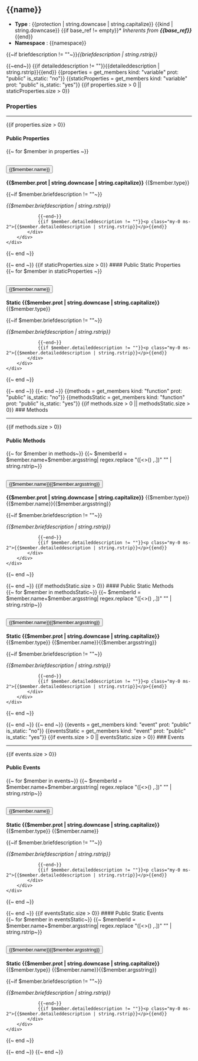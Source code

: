 ## {{name}}
* **Type** : {{protection | string.downcase | string.capitalize}} {{kind | string.downcase}}
{{if base_ref != empty}}* _Inherents from **{{base_ref}}**_ {{end}}
* **Namespace** : {{namespace}}

{{~if briefdescription != ""~}}_{{briefdescription | string.rstrip}}_

{{~end~}}
{{if detaileddescription != ""}}{{detaileddescription | string.rstrip}}{{end}}
{{properties = get_members kind: "variable" prot: "public" is_static: "no"}}
{{staticProperties = get_members kind: "variable" prot: "public" is_static: "yes"}}
{{if properties.size > 0 || staticProperties.size > 0}}
### Properties

---

{{if properties.size > 0}}
#### Public Properties
<div class="accordion" id="properties">
{{~ for $member in properties ~}}
	<div class="accordion-item">
		<h2 class="accordion-header">
           <button id="{{$member.name}}-heading" class="accordion-button collapsed" type="button" data-bs-toggle="collapse" data-bs-target="#{{$member.name}}" aria-expanded="false" aria-controls="{{$member.name}}">
            {{$member.name}}
			</button>
		</h2>
		<div id="{{$member.name}}" class="accordion-collapse collapse" aria-labelledby="{{$member.name}}-heading" data-bs-parent="#properties">
			<div class="accordion-body">
				<p class="my-0 ms-2"><b>{{$member.prot | string.downcase | string.capitalize}}</b> {{$member.type}}</p>
				{{~if $member.briefdescription != ""~}}<p class="my-0 ms-2"><i>{{$member.briefdescription | string.rstrip}}</i></p>
				
				{{~end~}}
				{{if $member.detaileddescription != ""}}<p class="my-0 ms-2">{{$member.detaileddescription | string.rstrip}}</p>{{end}}
			</div>
		</div>
	</div>
{{~ end ~}}
</div>
{{~ end ~}}
{{if staticProperties.size > 0}}
#### Public Static Properties
<div class="accordion" id="propertiesStatic">
{{~ for $member in staticProperties ~}}
	<div class="accordion-item">
		<h2 class="accordion-header">
           <button id="{{$member.name}}-heading" class="accordion-button collapsed" type="button" data-bs-toggle="collapse" data-bs-target="#{{$member.name}}" aria-expanded="false" aria-controls="{{$member.name}}">
            {{$member.name}}
			</button>
		</h2>
		<div id="{{$member.name}}" class="accordion-collapse collapse" aria-labelledby="{{$member.name}}-heading" data-bs-parent="#propertiesStatic">
			<div class="accordion-body">
				<p class="my-0 ms-2"><b>Static {{$member.prot | string.downcase | string.capitalize}}</b> {{$member.type}}</p>
				{{~if $member.briefdescription != ""~}}<p class="my-0 ms-2"><i>{{$member.briefdescription | string.rstrip}}</i></p>
				
				{{~end~}}
				{{if $member.detaileddescription != ""}}<p class="my-0 ms-2">{{$member.detaileddescription | string.rstrip}}</p>{{end}}
			</div>
		</div>
	</div>
{{~ end ~}}
</div>
{{~ end ~}}
{{~ end ~}}
{{methods = get_members kind: "function" prot: "public" is_static: "no"}}
{{methodsStatic = get_members kind: "function" prot: "public" is_static: "yes"}}
{{if methods.size > 0 || methodsStatic.size > 0}}
### Methods

---

{{if methods.size > 0}}
#### Public Methods
<div class="accordion" id="methods">
{{~ for $member in methods~}}
{{~ $memberId = $member.name+$member.argsstring| regex.replace "([<>() ,.])" "" | string.rstrip~}}
	<div class="accordion-item">
		<h2 class="accordion-header">
           <button id="{{$memberId}}-heading" class="accordion-button collapsed" type="button" data-bs-toggle="collapse" data-bs-target="#{{$memberId}}" aria-expanded="false" aria-controls="{{$memberId}}">
            {{$member.name}}{{$member.argsstring}}
			</button>
		</h2>
		<div id="{{$memberId}}" class="accordion-collapse collapse" aria-labelledby="{{$memberId}}-heading" data-bs-parent="#methods">
			<div class="accordion-body">
				<p class="my-0 ms-2"><b>{{$member.prot | string.downcase | string.capitalize}}</b> {{$member.type}} {{$member.name}}{{$member.argsstring}}</p>
				{{~if $member.briefdescription != ""~}}<p class="my-0 ms-2"><i>{{$member.briefdescription | string.rstrip}}</i></p>
				
				{{~end~}}
				{{if $member.detaileddescription != ""}}<p class="my-0 ms-2">{{$member.detaileddescription | string.rstrip}}</p>{{end}}
			</div>
		</div>
	</div>
{{~ end ~}}
</div>
{{~ end ~}}
{{if methodsStatic.size > 0}}
#### Public Static Methods
<div class="accordion" id="methodsStatic">
{{~ for $member in methodsStatic~}}
{{~ $memberId = $member.name+$member.argsstring| regex.replace "([<>() ,.])" "" | string.rstrip~}}
	<div class="accordion-item">
		<h2 class="accordion-header">
           <button id="{{$memberId}}-heading" class="accordion-button collapsed" type="button" data-bs-toggle="collapse" data-bs-target="#{{$memberId}}" aria-expanded="false" aria-controls="{{$memberId}}">
            {{$member.name}}{{$member.argsstring}}
			</button>
		</h2>
		<div id="{{$memberId}}" class="accordion-collapse collapse" aria-labelledby="{{$memberId}}-heading" data-bs-parent="#methodsStatic">
			<div class="accordion-body">
				<p class="my-0 ms-2"><b>Static {{$member.prot | string.downcase | string.capitalize}}</b> {{$member.type}} {{$member.name}}{{$member.argsstring}}</p>
				{{~if $member.briefdescription != ""~}}<p class="my-0 ms-2"><i>{{$member.briefdescription | string.rstrip}}</i></p>
				
				{{~end~}}
				{{if $member.detaileddescription != ""}}<p class="my-0 ms-2">{{$member.detaileddescription | string.rstrip}}</p>{{end}}
			</div>
		</div>
	</div>
{{~ end ~}}
</div>
{{~ end ~}}
{{~ end ~}}
{{events = get_members kind: "event" prot: "public" is_static: "no"}}
{{eventsStatic = get_members kind: "event" prot: "public" is_static: "yes"}}
{{if events.size > 0 || eventsStatic.size > 0}}
### Events

---

{{if events.size > 0}}
#### Public Events
<div class="accordion" id="events">
{{~ for $member in events~}}
{{~ $memberId = $member.name+$member.argsstring| regex.replace "([<>() ,.])" "" | string.rstrip~}}
	<div class="accordion-item">
		<h2 class="accordion-header">
           <button id="{{$memberId}}-heading" class="accordion-button collapsed" type="button" data-bs-toggle="collapse" data-bs-target="#{{$memberId}}" aria-expanded="false" aria-controls="{{$member.name}}">
            {{$member.name}}
			</button>
		</h2>
		<div id="{{$memberId}}" class="accordion-collapse collapse" aria-labelledby="{{$memberId}}heading" data-bs-parent="#events">
			<div class="accordion-body">
				<p class="my-0 ms-2"><b>Static {{$member.prot | string.downcase | string.capitalize}}</b> {{$member.type}} {{$member.name}}</p>
				{{~if $member.briefdescription != ""~}}<p class="my-0 ms-2"><i>{{$member.briefdescription | string.rstrip}}</i></p>
				
				{{~end~}}
				{{if $member.detaileddescription != ""}}<p class="my-0 ms-2">{{$member.detaileddescription | string.rstrip}}</p>{{end}}
			</div>
		</div>
	</div>
{{~ end ~}}
</div>
{{~ end ~}}
{{if eventsStatic.size > 0}}
#### Public Static Events
<div class="accordion" id="eventsStatic">
{{~ for $member in eventsStatic~}}
{{~ $memberId = $member.name+$member.argsstring| regex.replace "([<>() ,.])" "" | string.rstrip~}}
	<div class="accordion-item">
		<h2 class="accordion-header">
           <button id="{{$memberId}}-heading" class="accordion-button collapsed" type="button" data-bs-toggle="collapse" data-bs-target="#{{$memberId}}" aria-expanded="false" aria-controls="{{$memberId}}">
            {{$member.name}}{{$member.argsstring}}
			</button>
		</h2>
		<div id="{{$memberId}}" class="accordion-collapse collapse" aria-labelledby="{{$memberId}}-heading" data-bs-parent="#eventsStatic">
			<div class="accordion-body">
				<p class="my-0 ms-2"><b>Static {{$member.prot | string.downcase | string.capitalize}}</b> {{$member.type}} {{$member.name}}{{$member.argsstring}}</p>
				{{~if $member.briefdescription != ""~}}<p class="my-0 ms-2"><i>{{$member.briefdescription | string.rstrip}}</i></p>
				
				{{~end~}}
				{{if $member.detaileddescription != ""}}<p class="my-0 ms-2">{{$member.detaileddescription | string.rstrip}}</p>{{end}}
			</div>
		</div>
	</div>
{{~ end ~}}
</div>
{{~ end ~}}
{{~ end ~}}